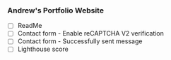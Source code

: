 ### Andrew's Portfolio Website

- [ ] ReadMe
- [ ] Contact form - Enable reCAPTCHA V2 verification
- [ ] Contact form - Successfully sent message
- [ ] Lighthouse score
